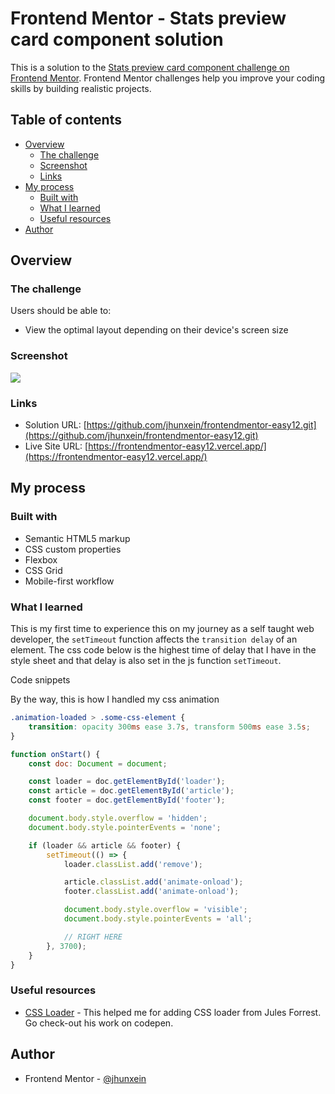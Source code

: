 # Frontend Mentor - Stats preview card component solution

This is a solution to the [Stats preview card component challenge on Frontend Mentor](https://www.frontendmentor.io/challenges/stats-preview-card-component-8JqbgoU62). Frontend Mentor challenges help you improve your coding skills by building realistic projects.

## Table of contents

- [Overview](#overview)
  - [The challenge](#the-challenge)
  - [Screenshot](#screenshot)
  - [Links](#links)
- [My process](#my-process)
  - [Built with](#built-with)
  - [What I learned](#what-i-learned)
  - [Useful resources](#useful-resources)
- [Author](#author)

## Overview

### The challenge

Users should be able to:

- View the optimal layout depending on their device's screen size

### Screenshot

![](./dist/ss.jpg)

### Links

- Solution URL: [https://github.com/jhunxein/frontendmentor-easy12.git](https://github.com/jhunxein/frontendmentor-easy12.git)
- Live Site URL: [https://frontendmentor-easy12.vercel.app/](https://frontendmentor-easy12.vercel.app/)

## My process

### Built with

- Semantic HTML5 markup
- CSS custom properties
- Flexbox
- CSS Grid
- Mobile-first workflow

### What I learned

This is my first time to experience this on my journey as a self taught web developer, the `setTimeout` function affects the `transition delay` of an element. The css code below is the highest time of delay that I have in the style sheet and that delay is also set in the js function `setTimeout`.

Code snippets

By the way, this is how I handled my css animation

```css
.animation-loaded > .some-css-element {
	transition: opacity 300ms ease 3.7s, transform 500ms ease 3.5s;
}
```

```js
function onStart() {
	const doc: Document = document;

	const loader = doc.getElementById('loader');
	const article = doc.getElementById('article');
	const footer = doc.getElementById('footer');

	document.body.style.overflow = 'hidden';
	document.body.style.pointerEvents = 'none';

	if (loader && article && footer) {
		setTimeout(() => {
			loader.classList.add('remove');

			article.classList.add('animate-onload');
			footer.classList.add('animate-onload');

			document.body.style.overflow = 'visible';
			document.body.style.pointerEvents = 'all';

			// RIGHT HERE
		}, 3700);
	}
}
```

### Useful resources

- [CSS Loader](https://codepen.io/julesforrest/pen/oNvzEgy) - This helped me for adding CSS loader from Jules Forrest. Go check-out his work on codepen.

## Author

- Frontend Mentor - [@jhunxein](https://www.frontendmentor.io/profile/jhunxein)
